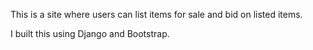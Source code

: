 This is a site where users can list items for sale and bid on listed items.

I built this using Django and Bootstrap.